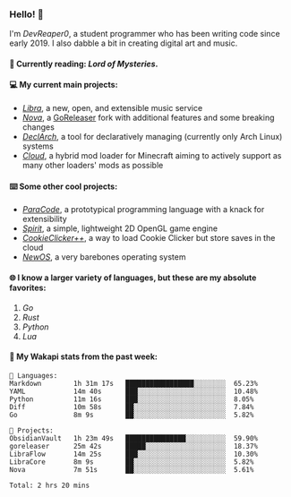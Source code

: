 ### Hello! 👋

I'm _DevReaper0_, a student programmer who has been writing code since early 2019. I also dabble a bit in creating digital art and music.

#### 📖 Currently reading: *Lord of Mysteries*.

#### 💻 My current main projects:

-   _[Libra](https://github.com/LibraMusic)_, a new, open, and extensible music service
-   _[Nova](https://github.com/LibraMusic/Nova)_, a [GoReleaser](https://github.com/goreleaser/goreleaser) fork with additional features and some breaking changes
-   _[DeclArch](https://github.com/DevReaper0/declarch)_, a tool for declaratively managing (currently only Arch Linux) systems
-   _[Cloud](https://github.com/CloudLoaderMC/CloudLoader)_, a hybrid mod loader for Minecraft aiming to actively support as many other loaders' mods as possible

#### ⌨️ Some other cool projects:

-   _[ParaCode](https://github.com/ParaCodeLang/ParaCode)_, a prototypical programming language with a knack for extensibility
-   _[Spirit](https://gitlab.com/DevReaper0/SpiritEngine)_, a simple, lightweight 2D OpenGL game engine
-   _[CookieClicker++](https://github.com/DevReaper0/CookieClickerPlusPlus)_, a way to load Cookie Clicker but store saves in the cloud
-   _[NewOS](https://github.com/DevReaper0/NewOS)_, a very barebones operating system

#### 🌐 I know a larger variety of languages, but these are my absolute favorites:

1. _Go_
2. _Rust_
3. _Python_
4. _Lua_

#### 📡 My Wakapi stats from the past week:

```text
💾 Languages:
Markdown        1h 31m 17s   █████████████████░░░░░░░░  65.23%
YAML            14m 40s      ███░░░░░░░░░░░░░░░░░░░░░░  10.48%
Python          11m 16s      ███░░░░░░░░░░░░░░░░░░░░░░  8.05%
Diff            10m 58s      ██░░░░░░░░░░░░░░░░░░░░░░░  7.84%
Go              8m 9s        ██░░░░░░░░░░░░░░░░░░░░░░░  5.82%

💼 Projects:
ObsidianVault   1h 23m 49s   ███████████████░░░░░░░░░░  59.90%
goreleaser      25m 42s      █████░░░░░░░░░░░░░░░░░░░░  18.37%
LibraFlow       14m 25s      ███░░░░░░░░░░░░░░░░░░░░░░  10.30%
LibraCore       8m 9s        ██░░░░░░░░░░░░░░░░░░░░░░░  5.82%
Nova            7m 51s       ██░░░░░░░░░░░░░░░░░░░░░░░  5.61%

Total: 2 hrs 20 mins
```
